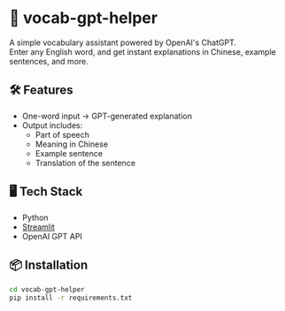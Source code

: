 # 📘 vocab-gpt-helper

A simple vocabulary assistant powered by OpenAI's ChatGPT.  
Enter any English word, and get instant explanations in Chinese, example sentences, and more.

## 🛠️ Features

- One-word input → GPT-generated explanation
- Output includes:
  - Part of speech
  - Meaning in Chinese
  - Example sentence
  - Translation of the sentence

## 🖥️ Tech Stack

- Python
- [Streamlit](https://streamlit.io/)
- OpenAI GPT API

## 📦 Installation

```bash
cd vocab-gpt-helper
pip install -r requirements.txt
```
